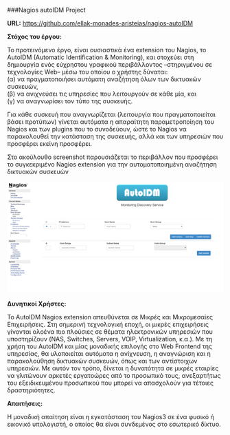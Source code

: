 ###Nagios autoIDM Project

**URL:** https://github.com/ellak-monades-aristeias/nagios-autoIDM

**Στόχος του έργου:**

Το προτεινόμενο έργο, είναι ουσιαστικά ένα extension του Nagios, το AutoIDM  (Automatic Identification & Monitoring), και στοχεύει στη δημιουργία ενός εύχρηστου γραφικού περιβάλλοντος  –στηριγμένου σε τεχνολογίες Web– μέσω του οποίου ο χρήστης δύναται:   
    (α) να πραγματοποιήσει αυτόματη αναζήτηση όλων των δικτυακών  συσκευών,   
    (β) να ανιχνεύσει τις υπηρεσίες που λειτουργούν σε κάθε μία, και  
    (γ) να αναγνωρίσει τον τύπο της συσκευής.  
  
  Για κάθε συσκευή που αναγνωρίζεται (λειτουργία που πραγματοποιείται βάσει προτύπων) γίνεται αυτόματα η απαραίτητη παραμετροποίηση του Nagios και των plugins που το συνοδεύουν, ώστε το Nagios να παρακολουθεί την κατάσταση της συσκευής, αλλά και των υπηρεσιών που προσφέρει εκείνη προσφέρει.

Στο ακούλουθο screenshot παρουσιάζεται το περιβάλλον που προσφέρει το συγκεκριμένο Nagios extension για την αυτοματοποιημένη αναζήτηση δικτυακών συσκευών

![Screenshot](https://github.com/ellak-monades-aristeias/nagios-autoIDM/blob/master/misc/Screenshot.png)

**Δυνητικοί Χρήστες:**

Το AutoIDM Nagios extension απευθύνεται σε Μικρές και Μικρομεσαίες Επιχειρήσεις. Στη σημερινή τεχνολογική εποχή, οι μικρές επιχειρήσεις γίνονται ολοένα πιο πλούσιες σε θέματα ηλεκτρονικών υπηρεσιών που υποστηρίζουν (NAS, Switches, Servers, VOIP, Virtualization, κ.α.). Με τη χρήση του AutoIDM και μίας μοναδικής επιλογής στο Web Frontend της υπηρεσίας, θα υλοποιείται  αυτόματα η ανίχνευση, η αναγνώριση και η παρακολούθηση δικτυακών συσκευών, όπως και των αντίστοιχων υπηρεσιών. Με αυτόν τον τρόπο, δίνεται η δυνατότητα σε μικρές εταιρίες να γλιτώνουν αρκετές εργατοώρες από το προσωπικό τους, ανεξαρτήτως  του εξειδικευμένου προσωπικού που μπορεί να απασχολούν για τέτοιες δραστηριότητες.

**Απαιτήσεις:**

Η μοναδική απαίτηση είναι η εγκατάσταση του Nagios3 σε ένα φυσικό ή εικονικό υπολογιστή, ο οποίος θα είναι συνδεμένος στο εσωτερικό δίκτυο.
